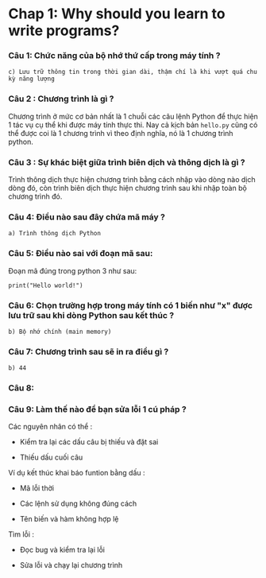# Chap 1: Why should you learn to write programs?

### Câu 1: Chức năng của bộ nhớ thứ cấp trong máy tính ? 

```
c) Lưu trữ thông tin trong thời gian dài, thậm chí là khi vượt quá chu kỳ năng lượng 
```

### Câu 2 : Chương trình là gì ? 

Chương trình ở mức cơ bản nhất là 1 chuỗi các câu lệnh Python để thực hiện 1 tác vụ cụ thể khi được máy tính thực thi. Nay cả kịch bản `hello.py` cũng có thể được coi là 1 chương trình vì theo định nghĩa, nó là 1 chương trình python. 

### Câu 3 : Sự khác biệt giữa trình biên dịch và thông dịch là gì ? 

Trình thông dịch thực hiện chương trình bằng cách nhập vào dòng nào dịch dòng đó, còn trình biên dịch thực hiện chương trình sau khi nhập toàn bộ chương trình đó. 

### Câu 4: Điều nào sau đây chứa mã máy ? 

```
a) Trình thông dịch Python
```

### Câu 5: Điều nào sai với đoạn mã sau: 

Đoạn mã đúng trong python 3 như sau: 

```
print("Hello world!")
```

### Câu 6: Chọn trường hợp trong máy tính có 1 biến như "x" được lưu trữ sau khi dòng Python sau kết thúc ? 

```
b) Bộ nhớ chính (main memory)
``` 

### Câu 7: Chương trình sau sẽ in ra điều gì ? 

```
b) 44
```

### Câu 8: 


### Câu 9: Làm thế nào để bạn sửa lỗi 1 cú pháp ?

Các nguyên nhân có thể : 

- Kiểm tra lại các dấu câu bị thiếu và đặt sai 

- Thiếu dấu cuối câu 

Ví dụ kết thúc khai báo funtion bằng dấu : 

- Mã lỗi thời 

- Các lệnh sử dụng không đúng cách 

- Tên biến và hàm không hợp lệ 

Tìm lỗi : 

- Đọc bug và kiểm tra lại lỗi 

- Sửa lỗi và chạy lại chương trình 



